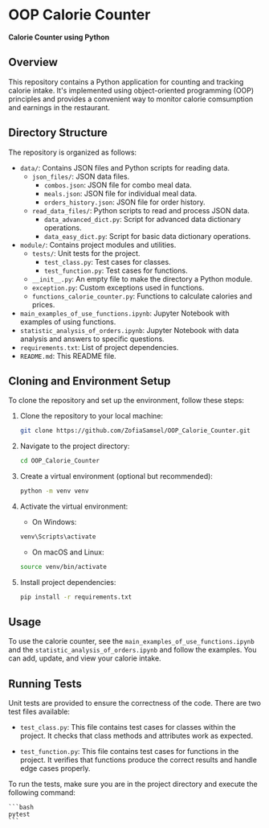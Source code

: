 # OOP Calorie Counter

**Calorie Counter using Python**

## Overview

This repository contains a Python application for counting and tracking calorie intake. It's implemented using object-oriented programming (OOP) principles and provides a convenient way to monitor calorie comsumption and earnings in the restaurant.

## Directory Structure

The repository is organized as follows:

- `data/`: Contains JSON files and Python scripts for reading data.
  - `json_files/`: JSON data files.
    - `combos.json`: JSON file for combo meal data.
    - `meals.json`: JSON file for individual meal data.
    - `orders_history.json`: JSON file for order history.
  - `read_data_files/`: Python scripts to read and process JSON data.
    - `data_advanced_dict.py`: Script for advanced data dictionary operations.
    - `data_easy_dict.py`: Script for basic data dictionary operations.
- `module/`: Contains project modules and utilities.
  - `tests/`: Unit tests for the project.
    - `test_class.py`: Test cases for classes.
    - `test_function.py`: Test cases for functions.
  - `__init__.py`: An empty file to make the directory a Python module.
  - `exception.py`: Custom exceptions used in functions.
  - `functions_calorie_counter.py`: Functions to calculate calories and prices.
- `main_examples_of_use_functions.ipynb`: Jupyter Notebook with examples of using functions.
- `statistic_analysis_of_orders.ipynb`: Jupyter Notebook with data analysis and answers to specific questions.
- `requirements.txt`: List of project dependencies.
- `README.md`: This README file.

## Cloning and Environment Setup

To clone the repository and set up the environment, follow these steps:

1. Clone the repository to your local machine:

    ```bash
    git clone https://github.com/ZofiaSamsel/OOP_Calorie_Counter.git
    ```

2. Navigate to the project directory:

    ```bash
    cd OOP_Calorie_Counter
    ```

3. Create a virtual environment (optional but recommended):

    ```bash
    python -m venv venv
    ```

4. Activate the virtual environment:

    - On Windows:

    ```bash
    venv\Scripts\activate
    ```

    - On macOS and Linux:

    ```bash
    source venv/bin/activate
    ```

5. Install project dependencies:

    ```bash
    pip install -r requirements.txt
    ```

## Usage

To use the calorie counter, see the `main_examples_of_use_functions.ipynb` and the `statistic_analysis_of_orders.ipynb` and follow the examples. You can add, update, and view your calorie intake.

## Running Tests

Unit tests are provided to ensure the correctness of the code. There are two test files available:

- `test_class.py`: This file contains test cases for classes within the project. It checks that class methods and attributes work as expected.

- `test_function.py`: This file contains test cases for functions in the project. It verifies that functions produce the correct results and handle edge cases properly.

To run the tests, make sure you are in the project directory and execute the following command:

    ```bash
    pytest
    ```




